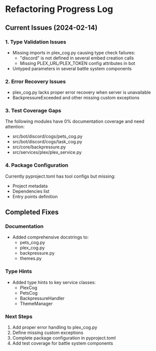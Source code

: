 # Refactoring Progress Log

## Current Issues (2024-02-14)

### 1. Type Validation Issues
- Missing imports in plex_cog.py causing type check failures:
  - "discord" is not defined in several embed creation calls
  - Missing PLEX_URL/PLEX_TOKEN config attributes in bot
- Untyped parameters in several battle system components

### 2. Error Recovery Issues 
- plex_cog.py lacks proper error recovery when server is unavailable
- BackpressureExceeded and other missing custom exceptions

### 3. Test Coverage Gaps
The following modules have 0% documentation coverage and need attention:
- src/bot/discord/cogs/pets_cog.py
- src/bot/discord/cogs/task_cog.py 
- src/core/backpressure.py
- src/services/plex/plex_service.py

### 4. Package Configuration
Currently pyproject.toml has tool configs but missing:
- Project metadata
- Dependencies list
- Entry points definition

## Completed Fixes

### Documentation
- Added comprehensive docstrings to:
  - pets_cog.py
  - plex_cog.py
  - backpressure.py
  - themes.py

### Type Hints
- Added type hints to key service classes:
  - PlexCog
  - PetsCog
  - BackpressureHandler
  - ThemeManager

### Next Steps
1. Add proper error handling to plex_cog.py
2. Define missing custom exceptions
3. Complete package configuration in pyproject.toml
4. Add test coverage for battle system components